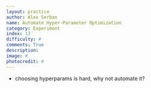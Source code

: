 ```yaml
---
layout: practice
author: Alex Serban
name: Automate Hyper-Parameter Optimization
category: Experiment
index: 13
difficulty: #
comments: True
description:
image: #
photocredit: #
---
```



- choosing hyperparams is hard, why not automate it?